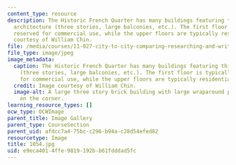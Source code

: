 ```yaml
---
content_type: resource
description: The Historic French Quarter has many buildings featuring this type of
  architecture (three stories, large balconies, etc.). The first floor is typically
  reserved for commercial use, while the upper floors are typically residential. Image
  courtesy of William Chin.
file: /media/courses/11-027-city-to-city-comparing-researching-and-writing-about-cities-new-orleans-spring-2011/e9eca4014ffe9819192bb61fdddad5fc_1054.jpg
file_type: image/jpeg
image_metadata:
  caption: The Historic French Quarter has many buildings featuring this type of architecture
    (three stories, large balconies, etc.). The first floor is typically reserved
    for commercial use, while the upper floors are typically residential.
  credit: Image courtesy of William Chin.
  image-alt: A large three story brick building with large wraparound porches sits
    on the corner.
learning_resource_types: []
ocw_type: OCWImage
parent_title: Image Gallery
parent_type: CourseSection
parent_uid: afdcc7a4-75bc-c296-b94a-c28d54efed82
resourcetype: Image
title: 1054.jpg
uid: e9eca401-4ffe-9819-192b-b61fdddad5fc
---
```

